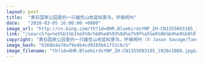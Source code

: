 ```yaml
---
layout: post
title:  "黄石国家公园里的一只雄性山地蓝知更鸟，怀俄明州"
date:   "2020-03-05 16:00:00 +0800"
image_url: "http://cn.bing.com/th?id=OHR.BluebirdsYNP_ZH-CN1355093185_1920x1080.jpg&rf=LaDigue_1920x1080.jpg&pid=hp"
link: "/search?q=%e5%b1%b1%e5%9c%b0%e8%93%9d%e7%9f%a5%e6%9b%b4%e9%b8%9f&form=hpcapt&mkt=zh-cn"
copyright: "黄石国家公园里的一只雄性山地蓝知更鸟，怀俄明州 (© Jason Savage/Tandem Stills + Motion)"
image_hash: "6368b4a78af9e4b4cd9285b61751c6c5"
image_filename: "th?id=OHR.BluebirdsYNP_ZH-CN1355093185_1920x1080.jpg&rf=LaDigue_1920x1080.jpg&pid=hp"
---
```

